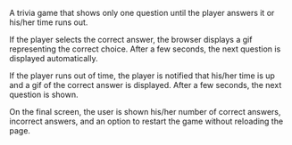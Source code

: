 A trivia game that shows only one question until the player answers it or his/her time runs out.

If the player selects the correct answer, the browser displays a gif representing the correct choice. After a few seconds, the next question is displayed automatically.

If the player runs out of time, the player is notified that his/her time is up and a gif of the correct answer is displayed. After a few seconds, the next question is shown.

On the final screen, the user is shown his/her number of correct answers, incorrect answers, and an option to restart the game without reloading the page.
